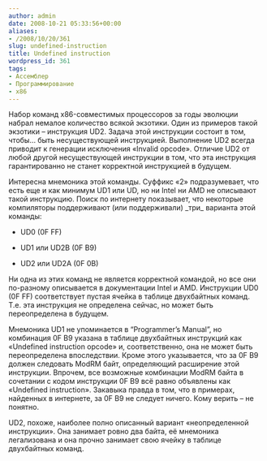 ```yaml
---
author: admin
date: 2008-10-21 05:33:56+00:00
aliases:
- /2008/10/20/361
slug: undefined-instruction
title: Undefined instruction
wordpress_id: 361
tags:
- Ассемблер
- Программирование
- x86
---
```


Набор команд x86-совместимых процессоров за годы эволюции набрал немалое количество всякой экзотики. Один из примеров такой экзотики – инструкция UD2. Задача этой инструкции состоит в том, чтобы… быть несуществующей инструкцией. Выполнение UD2 всегда приводит к генерации исключения «Invalid opcode». Отличие UD2 от любой другой несуществующей инструкции в том, что эта инструкция гарантированно не станет корректной инструкцией в будущем.

<!--more-->Интересна  мнемоника этой команды. Суффикс «2» подразумевает, что есть еще и как минимум UD1 или UD, но ни Intel ни AMD не описывают такой инструкцию. Поиск по интернету показывает, что некоторые компиляторы поддерживают (или поддерживали) _три_ варианта этой команды:

  * UD0 (0F FF)

  * UD1 или UD2B (0F B9) 

  * UD2 или UD2A (0F 0B)

Ни одна из этих команд не является корректной командой, но все они по-разному описывается в документации Intel и AMD. Инструкции UD0 (0F FF) соответствует пустая ячейка в таблице двухбайтных команд. Т.е. эта инструкция не определена сейчас, но может быть переопределена  в будущем.

Мнемоника UD1 не упоминается в “Programmer’s Manual”, но комбинация 0F B9 указана в таблице двухбайтных инструкций как «Undefined instruction opcode» и, соответственно, она не может быть переопределена впоследствии. Кроме этого указывается, что за 0F B9 должен следовать ModRM байт, определяющий расширение этой инструкции. Впрочем, все возможные комбинации ModRM байта в сочетании с кодом инструкции 0F B9 всё равно объявлены как «Undefined instruction». Закавыка правда в том, что в примерах, найденных в интернете, за 0F B9 не следует ничего. Кому верить – не понятно.

UD2, похоже, наиболее полно описанный вариант «неопределенной инструкции». Она занимает ровно два байта, её мнемоника легализована и она прочно занимает свою ячейку в таблице двухбайтных команд.
